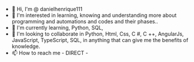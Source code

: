 - 👋 Hi, I'm @ danielhenrique111
- 👀 I'm interested in learning, knowing and understanding more about programming and automations and codes and their phases..
- 🌱 I'm currently learning, Python, SQL,
- 💞️ I'm looking to collaborate in Python, Html, Css, C #, C ++, AngularJs, JavaScript, TypeScript, SQL, in anything that can give me the benefits of knowledge.
- 📫 How to reach me - DIRECT -

<!---
danielhenrique111/danielhenrique111 is a ✨ Simples ✨ repository because its `README.md` (this file) appears on your GitHub profile.
You can click the Preview link to take a look at your changes.
--->
